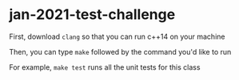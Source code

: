 # jan-2021-test-challenge

First, download `clang` so that you can run c++14 on your machine

Then, you can type `make` followed by the command you'd like to run

For example, `make test` runs all the unit tests for this class

